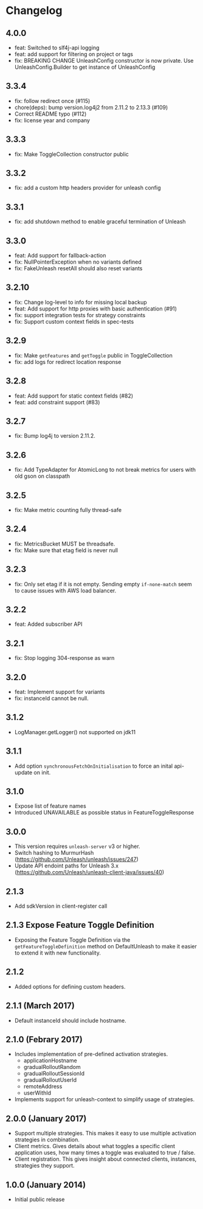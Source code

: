 # Changelog

## 4.0.0
- feat: Switched to slf4j-api logging
- feat: add support for filtering on project or tags
- fix: BREAKING CHANGE UnleashConfig constructor is now private. 
  Use UnleashConfig.Builder to get instance of UnleashConfig 
## 3.3.4
- fix: follow redirect once (#115)
- chore(deps): bump version.log4j2 from 2.11.2 to 2.13.3 (#109)
- Correct README typo (#112)
- fix: license year and company

## 3.3.3
- fix: Make ToggleCollection constructor public

## 3.3.2
- fix: add a custom http headers provider for unleash config

## 3.3.1
- fix: add shutdown method to enable graceful termination of Unleash

## 3.3.0
- feat: Add support for fallback-action
- fix: NullPointerException when no variants defined 
- fix: FakeUnleash resetAll should also reset variants

## 3.2.10
- fix: Change log-level to info for missing local backup
- feat: Add support for http proxies with basic authentication (#91)
- fix: support integration tests for strategy constraints
- fix: Support custom context fields in spec-tests

## 3.2.9
- fix: Make `getFeatures` and `getToggle` public in ToggleCollection
- fix: add logs for redirect location response

## 3.2.8
- feat: Add support for static context fields (#82)
- feat: add constraint support (#83)

## 3.2.7
- fix: Bump log4j to version 2.11.2.

## 3.2.6
- fix: Add TypeAdapter for AtomicLong to not break metrics for users with old gson on classpath

## 3.2.5
- fix: Make metric counting fully thread-safe

## 3.2.4
- fix: MetricsBucket MUST be threadsafe.
- fix: Make sure that etag field is never null

## 3.2.3
- fix: Only set etag if it is not empty. Sending empty `if-none-match` seem to cause issues with AWS load balancer.

## 3.2.2
- feat: Added subscriber API

## 3.2.1
- fix: Stop logging 304-response as warn

## 3.2.0
- feat: Implement support for variants
- fix: instanceId cannot be null.

## 3.1.2
- LogManager.getLogger() not supported on jdk11

## 3.1.1
- Add option `synchronousFetchOnInitialisation` to force an inital api-update on init.

## 3.1.0
- Expose list of feature names
- Introduced UNAVAILABLE as possible status in FeatureToggleResponse

## 3.0.0
- This version requires `unleash-server` v3 or higher. 
- Switch hashing to MurmurHash (https://github.com/Unleash/unleash/issues/247)
- Update API endoint paths for Unleash 3.x (https://github.com/Unleash/unleash-client-java/issues/40)

## 2.1.3
- Add sdkVersion in client-register call

## 2.1.3 Expose Feature Toggle Definition
- Exposing the Feature Toggle Definition via the `getFeatureToggleDefinition` method on DefaultUnleash to make it easier to extend it with new functionality. 

## 2.1.2 
- Added options for defining custom headers. 

## 2.1.1 (March 2017)
- Default instanceId should include hostname. 

## 2.1.0 (Febrary 2017)
- Includes implementation of pre-defined activation strategies. 
    - applicationHostname
    - gradualRolloutRandom
    - gradualRolloutSessionId
    - gradualRolloutUserId
    - remoteAddress
    - userWithId
- Implements support for unleash-context to simplify usage of strategies.

## 2.0.0 (January 2017)

- Support multiple strategies. This makes it easy to use multiple activation strategies in combination.
- Client metrics. Gives details about what toggles a specific client application uses, how many times a toggle was evaluated to true / false.
- Client registration. This gives insight about connected clients, instances, strategies they support. 



## 1.0.0 (January 2014)
- Initial public release

